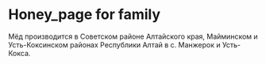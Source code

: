 # Honey_page for family

 Мёд производится в Советском районе Алтайского края, Майминском и Усть-Коксинском районах Республики Алтай в с. Манжерок и Усть-Кокса.
